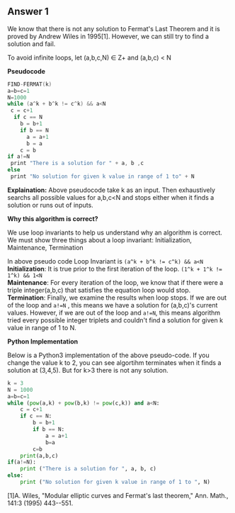 Answer 1
--------
We know that there is not any solution to Fermat's Last Theorem and it is proved by Andrew Wiles in 1995[1]. However, we can still try to find a solution and fail.

To avoid infinite loops, let (a,b,c,N) ∈ Z+ and (a,b,c) < N

**Pseudocode** 
```C
FIND-FERMAT(k)
a=b=c=1
N=1000
while (a^k + b^k != c^k) && a<N 
 c = c+1
  if c == N
    b = b+1
    if b == N
      a = a+1
      b = a
    c = b
if a!=N
 print "There is a solution for " + a, b ,c
else
 print "No solution for given k value in range of 1 to" + N
```

**Explaination:**
Above pseudocode take k as an input. Then exhaustively searchs all possible values for a,b,c<N and stops either when it finds a solution or runs out of inputs. 

**Why this algorithm is correct?**

We use loop invariants to help us understand why an algorithm is correct. We must show three things about a loop invariant: Initialization, Maintenance, Termination

In above pseudo code Loop Invariant is `(a^k + b^k != c^k) && a<N` <br/>
**Initialization**: It is true prior to the first iteration of the loop. `(1^k + 1^k != 1^k) && 1<N`<br/>
**Maintenance**: For every iteration of the loop, we know that if there were a triple integer(a,b,c) that satisfies the equation loop would stop.<br/>
**Termination**: Finally, we examine the results when loop stops. If we are out of the loop and `a!=N` , this means we have a solution for (a,b,c)'s current values. However, if we are out of the loop and `a!=N`, this means algorithm tried every possible integer triplets and couldn't find a solution for given k value in range of 1 to N.<br/>

**Python Implementation**

Below is a Python3 implementation of the above pseudo-code. If you change the value k to 2, you can see algortihm terminates when it finds a solution at (3,4,5). But for k>3 there is not any solution.
```python
k = 3
N = 1000
a=b=c=1
while (pow(a,k) + pow(b,k) != pow(c,k)) and a<N:
	c = c+1
	if c == N:
		b = b+1
		if b == N:
			a = a+1
			b=a
		c=b
	print(a,b,c)
if(a!=N):
	print ("There is a solution for ", a, b, c)
else:
	print ("No solution for given k value in range of 1 to ", N)
```


[1]A. Wiles, "Modular elliptic curves and Fermat's last theorem," Ann. Math., 141:3 (1995) 443--551.





